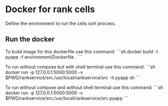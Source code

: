 # Docker for rank cells
Define the environment to run the cells sort process.

## Run the docker

To build image for this dockerfile use this command:
´´´sh
docker build -t pyapp -f environment/Dockerfile .
´´´

To run without compose but with shell terminal use this command:
´´´sh
docker run -p 127.0.0.1:5000:5000 -v $PWD/rankservice/src:/usr/local/rankservice/src -it pyapp sh
´´´

To run without compose and without shell terminal use this command:
´´´sh
docker run -p 127.0.0.1:5000:5000 -v $PWD/rankservice/src:/usr/local/rankservice/src pyapp
´´´